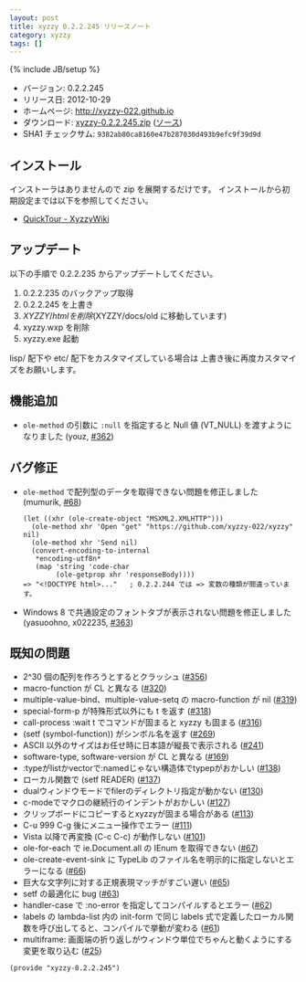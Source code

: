 ```yaml
---
layout: post
title: xyzzy 0.2.2.245 リリースノート
category: xyzzy
tags: []
---
```

{% include JB/setup %}

  * バージョン: 0.2.2.245
  * リリース日: 2012-10-29
  * ホームページ: <http://xyzzy-022.github.io>
  * ダウンロード: [xyzzy-0.2.2.245.zip](http://xyzzy-022.github.io/downloads/xyzzy-0.2.2.245.zip)
    ([ソース](http://xyzzy-022.github.io/downloads/xyzzy-src-0.2.2.245.zip))
  * SHA1 チェックサム: `9382ab80ca8160e47b287030d493b9efc9f39d9d`


インストール
------------

インストーラはありませんので zip を展開するだけです。
インストールから初期設定までは以下を参照してください。

  * [QuickTour - XyzzyWiki]


アップデート
------------

以下の手順で 0.2.2.235 からアップデートしてください。

  1. 0.2.2.235 のバックアップ取得
  2. 0.2.2.245 を上書き
  3. $XYZZY/html を削除 ($XYZZY/docs/old に移動しています)
  4. xyzzy.wxp を削除
  5. xyzzy.exe 起動

lisp/ 配下や etc/ 配下をカスタマイズしている場合は
上書き後に再度カスタマイズをお願いします。


機能追加
--------

  * `ole-method` の引数に `:null` を指定すると Null 値 (VT_NULL) を渡すようになりました (youz, [#362])


バグ修正
--------

  * `ole-method` で配列型のデータを取得できない問題を修正しました (mumurik, [#68])

        (let ((xhr (ole-create-object "MSXML2.XMLHTTP")))
          (ole-method xhr 'Open "get" "https://github.com/xyzzy-022/xyzzy" nil)
          (ole-method xhr 'Send nil)
          (convert-encoding-to-internal
           *encoding-utf8n*
           (map 'string 'code-char
                (ole-getprop xhr 'responseBody))))
        => "<!DOCTYPE html>..."   ; 0.2.2.244 では => 変数の種類が間違っています。

  * Windows 8 で共通設定のフォントタブが表示されない問題を修正しました (yasuoohno, x022235, [#363])


既知の問題
----------

  * 2^30 個の配列を作ろうとするとクラッシュ ([#356])
  * macro-function が CL と異なる ([#320])
  * multiple-value-bind、multiple-value-setq の macro-function が nil ([#319])
  * special-form-p が特殊形式以外にも t を返す ([#318])
  * call-process :wait t でコマンドが固まると xyzzy も固まる ([#316])
  * (setf (symbol-function)) がシンボル名を返す ([#269])
  * ASCII 以外のサイズはお任せ時に日本語が縦長で表示される ([#241])
  * software-type, software-version が CL と異なる ([#169])
  * :typeがlistかvectorで:namedじゃない構造体でtypepがおかしい ([#138])
  * ローカル関数で (setf READER) ([#137])
  * dualウィンドウモードでfilerのディレクトリ指定が動かない ([#130])
  * c-modeでマクロの継続行のインデントがおかしい ([#127])
  * クリップボードにコピーするとxyzzyが固まる場合がある ([#113])
  * C-u 999 C-g 後にメニュー操作でエラー ([#111])
  * Vista 以降で再変換 (C-c C-c) が動作しない ([#101])
  * ole-for-each で ie.Document.all の IEnum を取得できない ([#67])
  * ole-create-event-sink に TypeLib のファイル名を明示的に指定しないとエラーになる ([#66])
  * 巨大な文字列に対する正規表現マッチがすごい遅い ([#65])
  * setf の最適化に bug ([#63])
  * handler-case で :no-error を指定してコンパイルするとエラー ([#62])
  * labels の lambda-list 内の init-form で同じ labels 式で定義したローカル関数を呼び出してると、コンパイルで挙動が変わる ([#61])
  * multiframe: 画面端の折り返しがウィンドウ単位でちゃんと動くようにする変更を取り込む ([#25])

`(provide "xyzzy-0.2.2.245")`

  [QuickTour - XyzzyWiki]: http://xyzzy.s53.xrea.com/wiki/index.php?QuickTour
  [complete+]: http://white.s151.xrea.com/wiki/index.php?script%2Fcomplete%2B
  [#25]: https://github.com/xyzzy-022/xyzzy/issues/25
  [#61]: https://github.com/xyzzy-022/xyzzy/issues/61
  [#62]: https://github.com/xyzzy-022/xyzzy/issues/62
  [#63]: https://github.com/xyzzy-022/xyzzy/issues/63
  [#65]: https://github.com/xyzzy-022/xyzzy/issues/65
  [#66]: https://github.com/xyzzy-022/xyzzy/issues/66
  [#67]: https://github.com/xyzzy-022/xyzzy/issues/67
  [#68]: https://github.com/xyzzy-022/xyzzy/issues/68
  [#101]: https://github.com/xyzzy-022/xyzzy/issues/101
  [#111]: https://github.com/xyzzy-022/xyzzy/issues/111
  [#113]: https://github.com/xyzzy-022/xyzzy/issues/113
  [#127]: https://github.com/xyzzy-022/xyzzy/issues/127
  [#130]: https://github.com/xyzzy-022/xyzzy/issues/130
  [#137]: https://github.com/xyzzy-022/xyzzy/issues/137
  [#138]: https://github.com/xyzzy-022/xyzzy/issues/138
  [#169]: https://github.com/xyzzy-022/xyzzy/issues/169
  [#241]: https://github.com/xyzzy-022/xyzzy/issues/241
  [#269]: https://github.com/xyzzy-022/xyzzy/issues/269
  [#316]: https://github.com/xyzzy-022/xyzzy/issues/316
  [#318]: https://github.com/xyzzy-022/xyzzy/issues/318
  [#319]: https://github.com/xyzzy-022/xyzzy/issues/319
  [#320]: https://github.com/xyzzy-022/xyzzy/issues/320
  [#356]: https://github.com/xyzzy-022/xyzzy/issues/356
  [#362]: https://github.com/xyzzy-022/xyzzy/issues/362
  [#363]: https://github.com/xyzzy-022/xyzzy/issues/363
